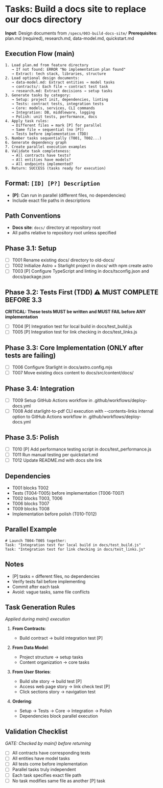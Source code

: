 # Tasks: Build a docs site to replace our docs directory

**Input**: Design documents from `/specs/003-build-docs-site/`
**Prerequisites**: plan.md (required), research.md, data-model.md, quickstart.md

## Execution Flow (main)
```
1. Load plan.md from feature directory
   → If not found: ERROR "No implementation plan found"
   → Extract: tech stack, libraries, structure
2. Load optional design documents:
   → data-model.md: Extract entities → model tasks
   → contracts/: Each file → contract test task
   → research.md: Extract decisions → setup tasks
3. Generate tasks by category:
   → Setup: project init, dependencies, linting
   → Tests: contract tests, integration tests
   → Core: models, services, CLI commands
   → Integration: DB, middleware, logging
   → Polish: unit tests, performance, docs
4. Apply task rules:
   → Different files = mark [P] for parallel
   → Same file = sequential (no [P])
   → Tests before implementation (TDD)
5. Number tasks sequentially (T001, T002...)
6. Generate dependency graph
7. Create parallel execution examples
8. Validate task completeness:
   → All contracts have tests?
   → All entities have models?
   → All endpoints implemented?
9. Return: SUCCESS (tasks ready for execution)
```

## Format: `[ID] [P?] Description`
- **[P]**: Can run in parallel (different files, no dependencies)
- Include exact file paths in descriptions

## Path Conventions
- **Docs site**: `docs/` directory at repository root
- All paths relative to repository root unless specified

## Phase 3.1: Setup
- [ ] T001 Rename existing docs/ directory to old-docs/
- [ ] T002 Initialize Astro + Starlight project in docs/ with npm create astro
- [ ] T003 [P] Configure TypeScript and linting in docs/tsconfig.json and docs/package.json

## Phase 3.2: Tests First (TDD) ⚠️ MUST COMPLETE BEFORE 3.3
**CRITICAL: These tests MUST be written and MUST FAIL before ANY implementation**
- [ ] T004 [P] Integration test for local build in docs/test_build.js
- [ ] T005 [P] Integration test for link checking in docs/test_links.js

## Phase 3.3: Core Implementation (ONLY after tests are failing)
- [ ] T006 Configure Starlight in docs/astro.config.mjs
- [ ] T007 Move existing docs content to docs/src/content/docs/

## Phase 3.4: Integration
- [ ] T009 Setup GitHub Actions workflow in .github/workflows/deploy-docs.yml
- [ ] T008 Add starlight-to-pdf CLI execution with --contents-links internal option to GitHub Actions workflow in .github/workflows/deploy-docs.yml

## Phase 3.5: Polish
- [ ] T010 [P] Add performance testing script in docs/test_performance.js
- [ ] T011 Run manual testing per quickstart.md
- [ ] T012 Update README.md with docs site link

## Dependencies
- T001 blocks T002
- Tests (T004-T005) before implementation (T006-T007)
- T002 blocks T003, T006
- T006 blocks T007
- T009 blocks T008
- Implementation before polish (T010-T012)

## Parallel Example
```
# Launch T004-T005 together:
Task: "Integration test for local build in docs/test_build.js"
Task: "Integration test for link checking in docs/test_links.js"
```

## Notes
- [P] tasks = different files, no dependencies
- Verify tests fail before implementing
- Commit after each task
- Avoid: vague tasks, same file conflicts

## Task Generation Rules
*Applied during main() execution*

1. **From Contracts**:
   - Build contract → build integration test [P]

2. **From Data Model**:
   - Project structure → setup tasks
   - Content organization → core tasks

3. **From User Stories**:
   - Build site story → build test [P]
   - Access web page story → link check test [P]
   - Click sections story → navigation test

4. **Ordering**:
   - Setup → Tests → Core → Integration → Polish
   - Dependencies block parallel execution

## Validation Checklist
*GATE: Checked by main() before returning*

- [ ] All contracts have corresponding tests
- [ ] All entities have model tasks
- [ ] All tests come before implementation
- [ ] Parallel tasks truly independent
- [ ] Each task specifies exact file path
- [ ] No task modifies same file as another [P] task
